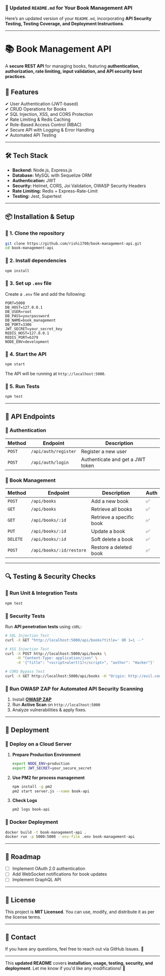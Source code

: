 ### **📌 Updated `README.md` for Your Book Management API**
Here’s an updated version of your `README.md`, incorporating **API Security Testing, Testing Coverage, and Deployment Instructions**.

---

# **📚 Book Management API**
A **secure REST API** for managing books, featuring **authentication, authorization, rate limiting, input validation, and API security best practices**.

## **🚀 Features**
✔ User Authentication (JWT-based)  
✔ CRUD Operations for Books  
✔ SQL Injection, XSS, and CORS Protection  
✔ Rate Limiting & Redis Caching  
✔ Role-Based Access Control (RBAC)  
✔ Secure API with Logging & Error Handling  
✔ Automated API Testing  

---

## **🛠 Tech Stack**
- **Backend:** Node.js, Express.js  
- **Database:** MySQL with Sequelize ORM  
- **Authentication:** JWT  
- **Security:** Helmet, CORS, Joi Validation, OWASP Security Headers  
- **Rate Limiting:** Redis + Express-Rate-Limit  
- **Testing:** Jest, Supertest  

---

## **📦 Installation & Setup**
### **🔹 1. Clone the repository**
```bash
git clone https://github.com/rishi1700/book-management-api.git
cd book-management-api
```

### **🔹 2. Install dependencies**
```bash
npm install
```

### **🔹 3. Set up `.env` file**
Create a `.env` file and add the following:
```env
PORT=5000
DB_HOST=127.0.0.1
DB_USER=root
DB_PASS=yourpassword
DB_NAME=book_management
DB_PORT=3306
JWT_SECRET=your_secret_key
REDIS_HOST=127.0.0.1
REDIS_PORT=6379
NODE_ENV=development
```

### **🔹 4. Start the API**
```bash
npm start
```
The API will be running at `http://localhost:5000`.

### **🔹 5. Run Tests**
```bash
npm test
```

---

## **📌 API Endpoints**
### **🔹 Authentication**
| Method | Endpoint | Description |
|--------|----------|-------------|
| `POST` | `/api/auth/register` | Register a new user |
| `POST` | `/api/auth/login` | Authenticate and get a JWT token |

### **🔹 Book Management**
| Method | Endpoint | Description | Auth |
|--------|----------|-------------|------|
| `POST` | `/api/books` | Add a new book | ✅ |
| `GET` | `/api/books` | Retrieve all books | ✅ |
| `GET` | `/api/books/:id` | Retrieve a specific book | ✅ |
| `PUT` | `/api/books/:id` | Update a book | ✅ |
| `DELETE` | `/api/books/:id` | Soft delete a book | ✅ |
| `POST` | `/api/books/:id/restore` | Restore a deleted book | ✅ |

---

## **🔍 Testing & Security Checks**
### **🔹 Run Unit & Integration Tests**
```bash
npm test
```

### **🔹 Security Tests**
Run **API penetration tests** using `cURL`:
```bash
# SQL Injection Test
curl -X GET "http://localhost:5000/api/books?title=' OR 1=1 --"

# XSS Injection Test
curl -X POST http://localhost:5000/api/books \
     -H "Content-Type: application/json" \
     -d '{"title": "<script>alert(1)</script>", "author": "Hacker"}'

# CORS Bypass Test
curl -X GET http://localhost:5000/api/books -H "Origin: http://evil.com"
```

### **🔹 Run OWASP ZAP for Automated API Security Scanning**
1. Install **[OWASP ZAP](https://www.zaproxy.org/download/)**
2. Run **Active Scan** on `http://localhost:5000`
3. Analyze vulnerabilities & apply fixes.

---

## **🚀 Deployment**
### **🔹 Deploy on a Cloud Server**
1. **Prepare Production Environment**
   ```bash
   export NODE_ENV=production
   export JWT_SECRET=your_secure_secret
   ```

2. **Use PM2 for process management**
   ```bash
   npm install -g pm2
   pm2 start server.js --name book-api
   ```

3. **Check Logs**
   ```bash
   pm2 logs book-api
   ```

### **🔹 Docker Deployment**
```bash
docker build -t book-management-api .
docker run -p 5000:5000 --env-file .env book-management-api
```

---

## **📌 Roadmap**
- [ ] Implement OAuth 2.0 authentication  
- [ ] Add WebSocket notifications for book updates  
- [ ] Implement GraphQL API  

---

## **📜 License**
This project is **MIT Licensed**. You can use, modify, and distribute it as per the license terms.

---

## **📩 Contact**
If you have any questions, feel free to reach out via GitHub Issues. 🚀

---

This **updated README** covers **installation, usage, testing, security, and deployment**. Let me know if you'd like any modifications! 🚀